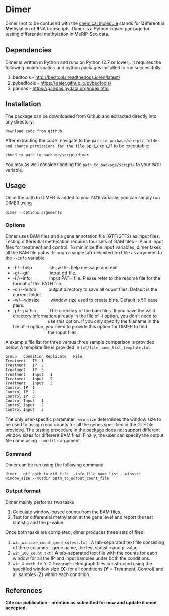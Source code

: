 <!---Usage of python code for RNA methylation differential analysis.
% Edited by DNA - October 6, 2017--->
#  **Dimer**
Dimer (not to be confused with the [chemical molecule](https://en.wikipedia.org/wiki/Dimer_(chemistry)) stands for <b>Di</b>fferential <b>Me</b>thylation of <b>R</b>NA transcripts. Dimer is a Python-based package for testing differential methylation in MeRIP-Seq data.

## Dependencies
Dimer is written in Python and runs on Python (2.7 or lower). It requires the following bioinformatics and python packages installed to run successfully:
1. bedtools - http://bedtools.readthedocs.io/en/latest/
2. pybedtools - https://daler.github.io/pybedtools/
3. pandas - https://pandas.pydata.org/index.html

## Installation
The package can be downloaded from Github and extracted directly into any directory:
```
download code from github
```
After extracting the code, navigate to the `path_to_package/script/ folder and change permissions for the file `split_exon_ff to be executable:
```
chmod +x path_to_package/script/dimer
```
You may as well consider adding the `path_to_package/script/` to your `PATH` variable.
## Usage
Once the path to DIMER is added to your ```PATH``` variable, you can simply run DIMER using
```
dimer --options arguments
```
### Options
Dimer uses BAM files and a gene annotation file (GTF/GTF2) as input files. Testing differential methylation requires four sets of BAM files - IP and input files for treatment and control. To minimize the input variables, dimer takes all the BAM file paths through a single tab-delimited text file as argument to the ```--info``` variable.
* -h/--help&ensp;&ensp;&ensp;&ensp;&ensp;&ensp;&ensp;&ensp;show this help message and exit.
*  -g/--gtf &ensp;&ensp;&ensp;&ensp;&ensp;&ensp;&ensp;&ensp;&ensp;input gtf file.
*  -i /--info &ensp;&ensp;&ensp;&ensp;&ensp;&ensp;&ensp;&ensp;input PATH file. Please refer to the readme file for the format of this PATH file.
* -o /--outdir &ensp;&ensp;&ensp;&ensp;&ensp;output directory to save all ouput files. Default is the current folder.
* -w/--winsize&ensp;&ensp;&ensp;&ensp;&ensp;window size used to create bins. Default is 50 base pairs.
* -p/--pathin&ensp;&ensp;&ensp;&ensp;&ensp;&ensp;The directory of the bam files. If you have the valid directory information already in the file of -i option, you don't need to
&ensp;&ensp;&ensp;&ensp;&ensp;&ensp;&ensp;&ensp;&ensp;&ensp;&ensp;&ensp;&ensp;&ensp;&ensp;&ensp;use this option. If you only specify the filename in the file of -i option, you need to provide this option for DIMER to find &ensp;&ensp;&ensp;&ensp;&ensp;&ensp;&ensp;&ensp;&ensp;&ensp;&ensp;&ensp;&ensp;&ensp;&ensp;&ensp;the input files.

A example file list for three versus three sample comparison is provided below. A template file is provided in ```txt/file_name_list_template.txt```.
```
Group	Condition Replicate   File
Treatment	IP	1
Treatment	IP	2
Treatment	IP	3
Treatment	Input	1
Treatment	Input	2
Treatment	Input	3
Control	IP	1
Control	IP	2
Control	IP	3
Control	Input	1
Control	Input	2
Control	Input	3
```
The only user-specific parameter ```-win-size``` determines the window size to be used to assign read counts for all the genes specified in the GTF file provided. The testing procedure in the package does not support different window sizes for different BAM files. Finally, the user can specify the output file name using ```--outfile``` argument.

### Command
Dimer can be run using the following command
```
dimer --gtf path_to_gtf_file --info file_name_list --winsize window_size --outdir path_to_output_count_file
```


### Output format
Dimer mainly performs two tasks
1. Calculate window-based counts from the BAM files.
2. Test for differential methylation at the gene level and report the test statistic and the p-value.

Once both tasks are completed, dimer produces three sets of files
1. `win_winsize_count_gene_cqtest.txt` : A tab-separated text file consisting of three columns - gene name,  the test statistic and p-value.
2. `win_100_count.txt` : A tab-separated text file with the counts for each window for all the IP and input samples under both the conditions.
3. `win_X_meth_lv_Y_Z.bedgraph` : Bedgraph files constructed using the specified window size (**X**) for all conditions (**Y** = Treatment, Control) and all samples (**Z**) within each condition.


## References
**Cite our publication - mention as submitted for now and update it once accepted.**
